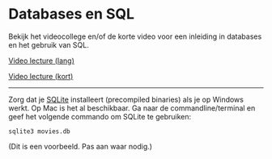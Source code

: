 # Databases en SQL

Bekijk het videocollege en/of de korte video voor een inleiding in databases en het gebruik van SQL.

[Video lecture (lang)](https://video.cs50.io/zrCLRC3Ci1c)

[Video lecture (kort)](https://www.youtube.com/watch?v=AywtnUjQ6X4)

---

Zorg dat je [SQLite](https://www.sqlite.org/download.html) installeert (precompiled binaries) als je op Windows werkt. Op Mac is het al beschikbaar. Ga naar de commandline/terminal en geef het volgende commando om SQLite te gebruiken:

    sqlite3 movies.db

(Dit is een voorbeeld. Pas aan waar nodig.)
